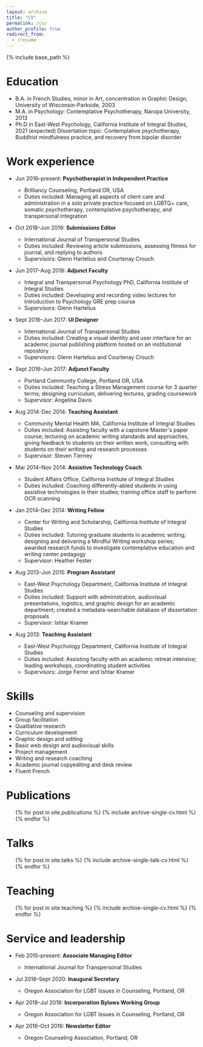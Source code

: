 ```yaml
---
layout: archive
title: "CV"
permalink: /cv/
author_profile: true
redirect_from:
  - /resume
---
```


{% include base_path %}

Education
======
* B.A. in French Studies, minor in Art, concentration in Graphic Design, University of Wisconsin-Parkside, 2003
* M.A. in Psychology: Contemplative Psychotherapy, Naropa University, 2013
* Ph.D in East-West Psychology, California Institute of Integral Studies, 2021 (expected)
Dissertation topic: Contemplative psychotherapy, Buddhist mindfulness practice, and recovery from bipolar disorder

Work experience
======
* Jun 2016–present: **Psychotherapist in Independent Practice**
  * Brilliancy Counseling, Portland OR, USA
  * Duties included: Managing all aspects of client care and administration in a solo private practice focused on LGBTQ+ care, somatic psychotherapy, contemplative psychotherapy, and transpersonal integration

* Oct 2018–Jun 2019: **Submissions Editor**
  * International Journal of Transpersonal Studies
  * Duties included: Reviewing article submissions, assessing fitness for journal, and replying to authors
  * Supervisors: Glenn Hartelius and Courtenay Crouch

* Jun 2017–Aug 2018: **Adjunct Faculty**
  * Integral and Transpersonal Psychology PhD, California Institute of Integral Studies
  * Duties included: Developing and recording video lectures for Introduction to Psychology GRE prep course
  * Supervisors: Glenn Hartelius
  
* Sept 2016–Jun 2017: **UI Designer**
  * International Journal of Transpersonal Studies
  * Duties included: Creating a visual identity and user interface for an academic journal publishing platform hosted on an institutional repostory
  * Supervisors: Glenn Hartelius and Courtenay Crouch

* Sept 2016–Jun 2017: **Adjunct Faculty**
  * Portland Community College, Portland OR, USA
  * Duties included: Teaching a Stress Management course for 3 quarter terms; designing curriculum, delivering lectures, grading coursework
  * Supervisor: Angelina Davis

* Aug 2014-Dec 2014: **Teaching Assistant**
  * Community Mental Health MA, California Institute of Integral Studies
  * Duties included: Assisting faculty with a capstone Master's paper course; lecturing on academic writing standards and approaches, giving feedback to students on their written work; consulting with students on their writing and research processes
  * Supervisor: Steven Tierney
  
* Mar 2014–Nov 2014: **Assistive Technology Coach**
  * Student Affairs Office, California Institute of Integral Studies
  * Duties included: Coaching differently-abled students in using assistive technologies in their studies; training office staff to perform OCR scanning
  
* Jan 2014–Dec 2014: **Writing Fellow**
  * Center for Writing and Scholarship, California Institute of Integral Studies
  * Duties included: Tutoring graduate students in academic writing; designing and delivering a Mindful Writing workshop series; awarded research funds to investigate contemplative education and writing center pedagogy
  * Supervisor: Heather Fester
  
* Aug 2013–Jun 2015: **Program Assistant**
  * East-West Psychology Department, California Institute of Integral Studies
  * Duties included: Support with administration, audiovisual presentations, logistics, and graphic design for an academic department; created a metadata-searchable database of dissertation proposals
  * Supervisor: Ishtar Kramer
  
* Aug 2013: **Teaching Assistant**
  * East-West Psychology Department, California Institute of Integral Studies
  * Duties included: Assisting faculty with an academic retreat intensive; leading workshops, coordinating student activities
  * Supervisors: Jorge Ferrer and Ishtar Kramer

  
Skills
======
* Counseling and supervision
* Group facilitation
* Qualitative research
* Curriculum development
* Graphic design and editing
* Basic web design and audiovisual skills
* Project management
* Writing and research coaching
* Academic journal copyediting and desk review
* Fluent French

Publications
======
  <ul>{% for post in site.publications %}
    {% include archive-single-cv.html %}
  {% endfor %}</ul>
  
Talks
======
  <ul>{% for post in site.talks %}
    {% include archive-single-talk-cv.html %}
  {% endfor %}</ul>
  
Teaching
======
  <ul>{% for post in site.teaching %}
    {% include archive-single-cv.html %}
  {% endfor %}</ul>
  
Service and leadership
======
* Feb 2015–present: **Associate Managing Editor**
  * International Journal for Transpersonal Studies

* Jul 2018–Sept 2020: **Inaugural Secretary**
  * Oregon Association for LGBT Issues in Counseling, Portland, OR

* Apr 2018–Jul 2018: **Incorporation Bylaws Working Group**
  * Oregon Association for LGBT Issues in Counseling, Portland, OR
	
* Apr 2016–Oct 2016: **Newsletter Editor**
  * Oregon Counseling Association, Portland, OR